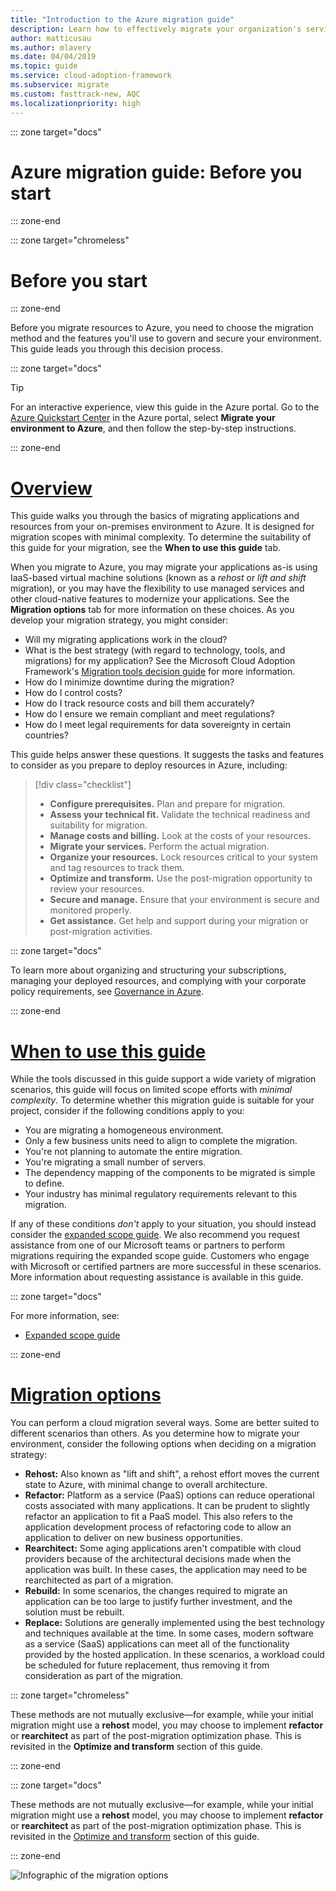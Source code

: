 ```yaml
---
title: "Introduction to the Azure migration guide"
description: Learn how to effectively migrate your organization's services to Azure with step-by-step guidance.
author: matticusau
ms.author: mlavery
ms.date: 04/04/2019
ms.topic: guide
ms.service: cloud-adoption-framework
ms.subservice: migrate
ms.custom: fasttrack-new, AQC
ms.localizationpriority: high
---
```


::: zone target="docs"

# Azure migration guide: Before you start

::: zone-end

::: zone target="chromeless"

# Before you start

::: zone-end

Before you migrate resources to Azure, you need to choose the migration method and the features you'll use to govern and secure your environment. This guide leads you through this decision process.

::: zone target="docs"

> [!TIP]
> For an interactive experience, view this guide in the Azure portal. Go to the [Azure Quickstart Center](https://portal.azure.com/?feature.quickstart=true#blade/Microsoft_Azure_Resources/QuickstartCenterBlade) in the Azure portal, select **Migrate your environment to Azure**, and then follow the step-by-step instructions.

::: zone-end

# [Overview](#tab/Overview)

This guide walks you through the basics of migrating applications and resources from your on-premises environment to Azure. It is designed for migration scopes with minimal complexity. To determine the suitability of this guide for your migration, see the **When to use this guide** tab.

When you migrate to Azure, you may migrate your applications as-is using IaaS-based virtual machine solutions (known as a _rehost_ or _lift and shift_ migration), or you may have the flexibility to use managed services and other cloud-native features to modernize your applications. See the **Migration options** tab for more information on these choices. As you develop your migration strategy, you might consider:

- Will my migrating applications work in the cloud?
- What is the best strategy (with regard to technology, tools, and migrations) for my application? See the Microsoft Cloud Adoption Framework's [Migration tools decision guide](../../decision-guides/migrate-decision-guide/index.md) for more information.
- How do I minimize downtime during the migration?
- How do I control costs?
- How do I track resource costs and bill them accurately?
- How do I ensure we remain compliant and meet regulations?
- How do I meet legal requirements for data sovereignty in certain countries?

This guide helps answer these questions. It suggests the tasks and features to consider as you prepare to deploy resources in Azure, including:

> [!div class="checklist"]
>
> - **Configure prerequisites.** Plan and prepare for migration.
> - **Assess your technical fit.** Validate the technical readiness and suitability for migration.
> - **Manage costs and billing.** Look at the costs of your resources.
> - **Migrate your services.** Perform the actual migration.
> - **Organize your resources.** Lock resources critical to your system and tag resources to track them.
> - **Optimize and transform.** Use the post-migration opportunity to review your resources.
> - **Secure and manage.** Ensure that your environment is secure and monitored properly.
> - **Get assistance.** Get help and support during your migration or post-migration activities.

::: zone target="docs"

To learn more about organizing and structuring your subscriptions, managing your deployed resources, and complying with your corporate policy requirements, see [Governance in Azure](https://docs.microsoft.com/azure/security/governance-in-azure).

::: zone-end

# [When to use this guide](#tab/WhenToUseThisGuide)

While the tools discussed in this guide support a wide variety of migration scenarios, this guide will focus on limited scope efforts with _minimal complexity_. To determine whether this migration guide is suitable for your project, consider if the following conditions apply to you:

- You are migrating a homogeneous environment.
- Only a few business units need to align to complete the migration.
- You're not planning to automate the entire migration.
- You're migrating a small number of servers.
- The dependency mapping of the components to be migrated is simple to define.
- Your industry has minimal regulatory requirements relevant to this migration.

If any of these conditions _don't_ apply to your situation, you should instead consider the [expanded scope guide](../expanded-scope/index.md). We also recommend you request assistance from one of our Microsoft teams or partners to perform migrations requiring the expanded scope guide. Customers who engage with Microsoft or certified partners are more successful in these scenarios. More information about requesting assistance is available in this guide.

<!-- markdownlint-enable MD033 -->

::: zone target="docs"

For more information, see:

- [Expanded scope guide](../expanded-scope/index.md)

::: zone-end

# [Migration options](#tab/MigrationOptions)

You can perform a cloud migration several ways. Some are better suited to different scenarios than others. As you determine how to migrate your environment, consider the following options when deciding on a migration strategy:

- **Rehost:** Also known as "lift and shift", a rehost effort moves the current state to Azure, with minimal change to overall architecture.
- **Refactor:** Platform as a service (PaaS) options can reduce operational costs associated with many applications. It can be prudent to slightly refactor an application to fit a PaaS model. This also refers to the application development process of refactoring code to allow an application to deliver on new business opportunities.
- **Rearchitect:** Some aging applications aren't compatible with cloud providers because of the architectural decisions made when the application was built. In these cases, the application may need to be rearchitected as part of a migration.
- **Rebuild:** In some scenarios, the changes required to migrate an application can be too large to justify further investment, and the solution must be rebuilt.
- **Replace:** Solutions are generally implemented using the best technology and techniques available at the time. In some cases, modern software as a service (SaaS) applications can meet all of the functionality provided by the hosted application. In these scenarios, a workload could be scheduled for future replacement, thus removing it from consideration as part of the migration.

::: zone target="chromeless"

These methods are not mutually exclusive&mdash;for example, while your initial migration might use a **rehost** model, you may choose to implement **refactor** or **rearchitect** as part of the post-migration optimization phase. This is revisited in the **Optimize and transform** section of this guide.

::: zone-end

::: zone target="docs"

These methods are not mutually exclusive&mdash;for example, while your initial migration might use a **rehost** model, you may choose to implement **refactor** or **rearchitect** as part of the post-migration optimization phase. This is revisited in the [Optimize and transform](./optimize-and-transform.md) section of this guide.

::: zone-end

![Infographic of the migration options](../../_images/migrate/migration-options.png)
